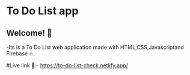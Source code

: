 # To Do List app



## Welcome! 👋
-Its is a To Do List web application made with HTML,CSS,Javascriptand Firebase 🔥.

#Live link 🚀:-  https://to-do-list-check.netlify.app/

